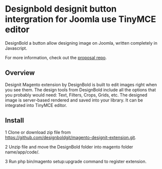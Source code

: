 # Designbold designit button intergration for Joomla use TinyMCE editor

DesignBold a button allow designing image on Joomla, written completely in Javascript.

For more information, check out the [proposal repo](https://github.com/designboldgit/joomla-designit-extension).

## Overview

Designit Magento extension by DesignBold is built to edit images right when you see them. The design tools from DesignBold include all the options that you probably would need: Text, Filters, Crops, Grids, etc. The designed image is server-based rendered and saved into your library. It can be integrated into TinyMCE editor.

## Install

1 Clone or download zip file from https://github.com/designboldgit/magento-designit-extension.git.

2 Unzip file and move the DesignBold folder into magento folder name/app/code/.

3 Run php bin/magento setup:upgrade command to register extension.
